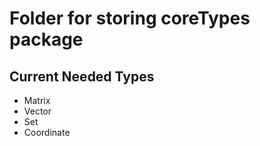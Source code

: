 # Folder for storing coreTypes package

## Current Needed Types
  - Matrix
  - Vector
  - Set
  - Coordinate
